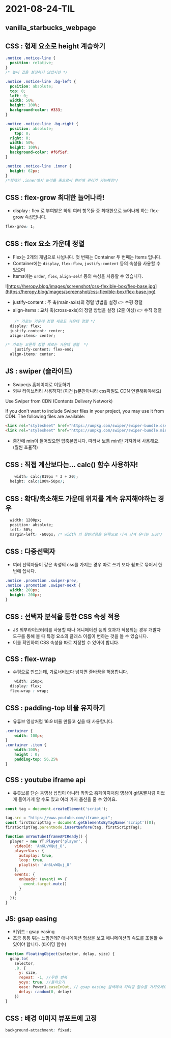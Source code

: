 # 2021-08-24-TIL

## vanilla_starbucks_webpage

## CSS : 형제 요소로 height 계승하기

```css
.notice .notice-line {
  position: relative;
}
/* 높이 값을 설정하지 않았지만 */

.notice .notice-line .bg-left { 
  position: absolute;
  top: 0;
  left: 0;
  width: 50%;
  height: 100%;
  background-color: #333;
}

.notice .notice-line .bg-right {
  position: absolute;
	top: 0;
  right: 0;
  width: 50%;
  height: 100%;
  background-color: #f6f5ef;
}

.notice .notice-line .inner {
  height: 62px;
}
/*형제인 .inner에서 높이를 줌으로써 한번에 관리가 가능해짐*/
```

## CSS : flex-grow 최대한 늘어나라!

- display : flex 로 부여받은 하위 여러 항목들 중 최대한으로 늘어나게 하는 flex-grow 속성입니다.

```css
flex-grow: 1;
```

## CSS : flex 요소 가운데 정렬

- Flex는 2개의 개념으로 나뉩니다. 첫 번째는 Container 두 번째는 Items 입니다.
- Container에는 `display`, `flex-flow`, `justify-content` 등의 속성을 사용할 수 있으며
- Items에는 `order`, `flex`, `align-self` 등의 속성을 사용할 수 있습니다.

![https://heropy.blog/images/screenshot/css-flexible-box/flex-base.jpg](https://heropy.blog/images/screenshot/css-flexible-box/flex-base.jpg)

- justify-content : 주 축(main-axis)의 정렬 방법을 설정 👉 수평 정렬
- align-items : 교차 축(cross-axis)의 정렬 방법을 설정 (2줄 이상) 👉 수직 정렬

```css
	/* 가로는 가운데 정렬 세로도 가운데 정렬 */
  display: flex;
  justify-content: center;
  align-items: center;
```

```css
/* 가로는 오른쪽 정렬 세로는 가운데 정렬  */	
	justify-content: flex-end;
  align-items: center;
```

## JS : swiper (슬라이드)

- Swiperjs 홈페이지로 이동하기
- 외부 라이브러리 사용하자! (이건 js뿐만아니라 css파일도 CDN 연결해줘야해요)

Use Swiper from CDN (Contents Delivery Network)

If you don't want to include Swiper files in your project, you may use it from CDN. The following files are available:

```html
<link rel="stylesheet" href="https://unpkg.com/swiper/swiper-bundle.css" />
<link rel="stylesheet" href="https://unpkg.com/swiper/swiper-bundle.min.css" />
```

- 중간에 min이 들어있으면 압축본입니다. 따라서 보통 min만 가져와서 사용해요. (훨씬 효율적)

## CSS : 직접 계산보다는... calc() 함수 사용하자!

```css
	width: calc(819px * 3 + 20);
  height: calc(100%-50px);
```

## CSS : 확대/축소해도 가운데 위치를 계속 유지해야하는 경우

```css
  width: 1200px;
  position: absolute;
  left: 50%;
  margin-left: -600px; /* width 의 절반만큼을 왼쪽으로 다시 당겨 온다는 느낌*/
```

##

## CSS : 다중선택자

- 여러 선택자들이 같은 속성의 css를 가지는 경우 따로 쓰기 보다 쉼표로 묶어서 한 번에 씁시다.

```css
.notice .promotion .swiper-prev,
.notice .promotion .swiper-next {
  width: 200px;
  height: 200px;
}
```

## CSS : 선택자 분석을 통한 CSS 속성 적용

- JS 외부라이브러리를 사용할 때나 애니메이션 등의 효과가 적용되는 경우 개발자 도구를 통해 볼 때 특정 요소의 클래스 이름이 변하는 것을 볼 수 있습니다.
- 이를 확인하여 CSS 속성을 따로 지정할 수 있어야 합니다.

## CSS : flex-wrap

- 수평으로 만드는데, 가로너비보다 넘치면 줄바꿈을 허용합니다.

```css
	width: 250px;
  display: flex;
  flex-wrap : wrap;
```

## CSS : padding-top 비율 유지하기

- 유튜브 영상처럼 16:9 비율 만들고 싶을 때 사용합니다.

```css
.container {
	width: 100px;
}
.container .item {
	width:100%;
	height : 0;
	padding-top: 56.25%
}
```

## CSS : youtube iframe api

- 유튜브를 단순 동영상 삽입이 아니라 카카오 홈페이지처럼 영상이 gif움짤처럼 이쁘게 들어가게 할 수도 있고 여러 가지 옵션을 줄 수 있어요.

```jsx
const tag = document.createElement('script');

tag.src = "https://www.youtube.com/iframe_api";
const firstScriptTag = document.getElementsByTagName('script')[0];
firstScriptTag.parentNode.insertBefore(tag, firstScriptTag);

function onYouTubeIframeAPIReady() {
  player = new YT.Player('player', {
    videoId: 'An6LvWQuj_8',
    playerVars: {
      autoplay: true,
      loop: true,
      playlist: 'An6LvWQuj_8'
    },
    events: {
      onReady: (event) => {
        event.target.mute()
      }
    }
  });
}
```

## JS: gsap easing

- 키워드 : gsap easing
- 조금 통통 튀는 느낌인데? 애니메이션 형상을 보고 애니메이션의 속도를 조절할 수 있어야 합니다. (타이밍 함수)

```jsx
function floatingObject(selector, delay, size) {
  gsap.to(
    selector,
    .8, {
      y: size,
      repeat: -1, //무한 반복
      yoyo: true, //돌아오기
      ease: Power1.easeInOut, // gsap easing 검색해서 타이밍 함수를 가져오세요!
      delay: random(0, delay)
    })
}
```

## CSS : 배경 이미지 뷰포트에 고정

```css
background-attachment: fixed;
```
